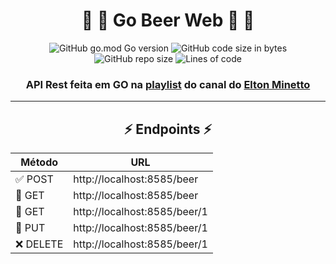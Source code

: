 <div align="center">

# 🍺 🍻 Go Beer Web 🍻 🍺 


![GitHub go.mod Go version](https://img.shields.io/github/go-mod/go-version/Brunoquindeler/go-beer-web)
![GitHub code size in bytes](https://img.shields.io/github/languages/code-size/Brunoquindeler/go-beer-web)
![GitHub repo size](https://img.shields.io/github/repo-size/Brunoquindeler/go-beer-web)
![Lines of code](https://img.shields.io/tokei/lines/github/Brunoquindeler/go-beer-web)

### API Rest feita em GO na [**playlist**](https://www.youtube.com/playlist?list=PL0qudqr7_CuStQUsf2vtHXMxOp5gl_ENc) do canal do [**Elton Minetto**](https://www.youtube.com/channel/UCZSl6chVJgpbhxjYbijnd0Q)
  
-------------------



## ⚡️ Endpoints ⚡️
| Método  |        URL        |
|---------|-------------------|
| ✅ POST | http://localhost:8585/beer |
| 👀 GET | http://localhost:8585/beer |
| 👀 GET | http://localhost:8585/beer/1 |
| 🔄 PUT | http://localhost:8585/beer/1 |
| ❌ DELETE | http://localhost:8585/beer/1 |

</div>


<!--<h2>⚡️ Endpoints ⚡️</h2>
<ul>
  <li><strong> ✅ POST.......| http://localhost:8585/beer </strong></li>
  <li><strong> 👀 GET..........| http://localhost:8585/beer </strong></li>
  <li><strong> 👀 GET..........| http://localhost:8585/beer/1 </strong></li>
  <li><strong> 🔄 PUT..........| http://localhost:8585/beer/1 </strong></li>
  <li><strong> ❌ DELETE...| http://localhost:8585/beer/1 </strong></li>
</ul>-->
